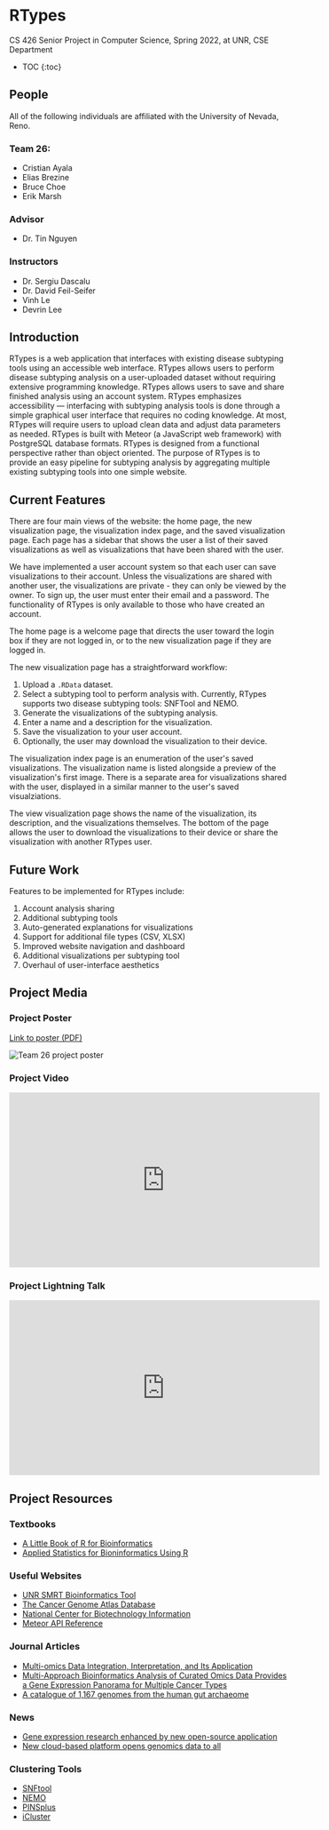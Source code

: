 # RTypes
CS 426 Senior Project in Computer Science, Spring 2022, at UNR, CSE Department

* TOC
{:toc}

## People

All of the following individuals are affiliated with the University of Nevada, Reno.

### Team 26:

* Cristian Ayala
* Elias Brezine
* Bruce Choe
* Erik Marsh

### Advisor

* Dr. Tin Nguyen

### Instructors

* Dr. Sergiu Dascalu
* Dr. David Feil-Seifer
* Vinh Le
* Devrin Lee

## Introduction

RTypes is a web application that interfaces with existing disease subtyping tools using an accessible web interface. RTypes allows users to perform disease subtyping analysis on a user-uploaded dataset without requiring extensive programming knowledge. RTypes allows users to save and share finished analysis using an account system. RTypes emphasizes accessibility — interfacing with subtyping analysis tools is done through a simple graphical user interface that requires no coding knowledge. At most, RTypes will require users to upload clean data and adjust data parameters as needed. RTypes is built with Meteor (a JavaScript web framework) with PostgreSQL database formats. RTypes is designed from a functional perspective rather than object oriented. The purpose of RTypes is to provide an easy pipeline for subtyping analysis by aggregating multiple existing subtyping tools into one simple website. 

## Current Features

There are four main views of the website:
the home page, the new visualization page, the visualization index page, and the saved visualization page.
Each page has a sidebar that shows the user a list of their saved visualizations as well as visualizations that have been shared with the user.

We have implemented a user account system so that each user can save visualizations to their account.
Unless the visualizations are shared with another user, the visualizations are private -
they can only be viewed by the owner.
To sign up, the user must enter their email and a password.
The functionality of RTypes is only available to those who have created an account.

The home page is a welcome page that directs the user toward the login box if they are not logged in,
or to the new visualization page if they are logged in.

The new visualization page has a straightforward workflow:
1. Upload a `.RData` dataset.
2. Select a subtyping tool to perform analysis with. Currently, RTypes supports two disease subtyping tools: SNFTool and NEMO.
3. Generate the visualizations of the subtyping analysis.
4. Enter a name and a description for the visualization.
5. Save the visualization to your user account.
6. Optionally, the user may download the visualization to their device.

The visualization index page is an enumeration of the user's saved visualizations.
The visualization name is listed alongside a preview of the visualization's first image.
There is a separate area for visualizations shared with the user, displayed in a similar manner to the user's saved visualziations.

The view visualization page shows the name of the visualization, its description, and the visualizations themselves.
The bottom of the page allows the user to download the visualizations to their device or share the visualization with another RTypes user.

## Future Work
Features to be implemented for RTypes include:
1. Account analysis sharing
2. Additional subtyping tools
3. Auto-generated explanations for visualizations
4. Support for additional file types (CSV, XLSX)
5. Improved website navigation and dashboard
6. Additional visualizations per subtyping tool 
7. Overhaul of user-interface aesthetics


## Project Media

### Project Poster

[Link to poster (PDF)](/poster.pdf)

![Team 26 project poster](/poster.png)

### Project Video

<iframe width="560" height="315" src="https://www.youtube.com/embed/yjaACLx-D6M" title="YouTube video player" frameborder="0" allow="accelerometer; clipboard-write; encrypted-media; gyroscope; picture-in-picture" allowfullscreen></iframe>

### Project Lightning Talk

<iframe width="560" height="315" src="https://www.youtube.com/embed/lPmMif7g8Sk" title="YouTube video player" frameborder="0" allow="accelerometer; clipboard-write; encrypted-media; gyroscope; picture-in-picture" allowfullscreen></iframe>

## Project Resources

### Textbooks
* [A Little Book of R for Bioinformatics](https://a-little-book-of-r-for-bioinformatics.readthedocs.io/en/latest/#)
* [Applied Statistics for Bioninformatics Using R](https://cran.r-project.org/doc/contrib/Krijnen-IntroBioInfStatistics.pdf)

### Useful Websites
* [UNR SMRT Bioinformatics Tool](https://bioinformatics.cse.unr.edu/software/SMRT/)
* [The Cancer Genome Atlas Database](https://www.cancer.gov/about-nci/organization/ccg/research/structural-genomics/tcga)
* [National Center for Biotechnology Information](https://www.ncbi.nlm.nih.gov/)
* [Meteor API Reference](https://docs.meteor.com/)

### Journal Articles
* [Multi-omics Data Integration, Interpretation, and Its Application](https://journals.sagepub.com/doi/full/10.1177/1177932219899051)
* [Multi-Approach Bioinformatics Analysis of Curated Omics Data Provides a Gene Expression Panorama for Multiple Cancer Types](https://www.frontiersin.org/articles/10.3389/fgene.2020.586602/full)
* [A catalogue of 1,167 genomes from the human gut archaeome](https://www.nature.com/articles/s41564-021-01020-9)

### News
* [Gene expression research enhanced by new open-source application](https://factor.niehs.nih.gov/2022/1/science-highlights/gene-expression-research/index.htm)
* [New cloud-based platform opens genomics data to all](https://www.sciencedaily.com/releases/2022/01/220112145118.htm)

### Clustering Tools
* [SNFtool](https://cran.r-project.org/web/packages/SNFtool/index.html)
* [NEMO](https://github.com/Shamir-Lab/NEMO)
* [PINSplus](https://cran.r-project.org/web/packages/PINSPlus/index.html)
* [iCluster](https://cran.r-project.org/web/packages/iCluster/)
